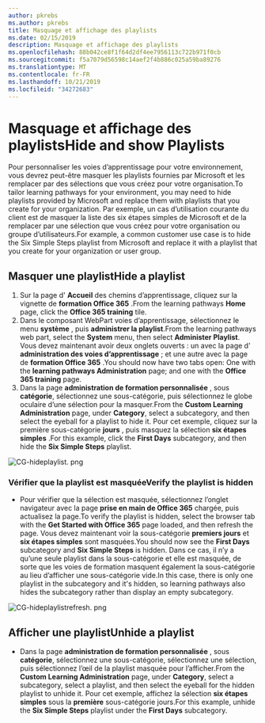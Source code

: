 ```yaml
---
author: pkrebs
ms.author: pkrebs
title: Masquage et affichage des playlists
ms.date: 02/15/2019
description: Masquage et affichage des playlists
ms.openlocfilehash: 88b042ce8f1f64d2df4ee7956113c722b971f0cb
ms.sourcegitcommit: f5a7079d56598c14aef2f4b886c025a59ba89276
ms.translationtype: MT
ms.contentlocale: fr-FR
ms.lasthandoff: 10/21/2019
ms.locfileid: "34272683"
---
```

# <a name="hide-and-show-playlists"></a><span data-ttu-id="5e125-103">Masquage et affichage des playlists</span><span class="sxs-lookup"><span data-stu-id="5e125-103">Hide and show Playlists</span></span>

<span data-ttu-id="5e125-104">Pour personnaliser les voies d’apprentissage pour votre environnement, vous devrez peut-être masquer les playlists fournies par Microsoft et les remplacer par des sélections que vous créez pour votre organisation.</span><span class="sxs-lookup"><span data-stu-id="5e125-104">To tailor learning pathways for your environment, you may need to hide playlists provided by Microsoft and replace them with playlists that you create for your organization.</span></span> <span data-ttu-id="5e125-105">Par exemple, un cas d’utilisation courante du client est de masquer la liste des six étapes simples de Microsoft et de la remplacer par une sélection que vous créez pour votre organisation ou groupe d’utilisateurs.</span><span class="sxs-lookup"><span data-stu-id="5e125-105">For example, a common customer use case is to hide the Six Simple Steps playlist from Microsoft and replace it with a playlist that you create for your organization or user group.</span></span> 

## <a name="hide-a-playlist"></a><span data-ttu-id="5e125-106">Masquer une playlist</span><span class="sxs-lookup"><span data-stu-id="5e125-106">Hide a playlist</span></span>

1. <span data-ttu-id="5e125-107">Sur la page d' **Accueil** des chemins d’apprentissage, cliquez sur la vignette de **formation Office 365** .</span><span class="sxs-lookup"><span data-stu-id="5e125-107">From the learning pathways **Home** page, click the **Office 365 training** tile.</span></span>
2. <span data-ttu-id="5e125-108">Dans le composant WebPart voies d’apprentissage, sélectionnez le menu **système** , puis **administrer la playlist**.</span><span class="sxs-lookup"><span data-stu-id="5e125-108">From the learning pathways web part, select the **System** menu, then select **Administer Playlist**.</span></span> <span data-ttu-id="5e125-109">Vous devez maintenant avoir deux onglets ouverts : un avec la page d' **administration des voies d’apprentissage** ; et une autre avec la page de **formation Office 365** .</span><span class="sxs-lookup"><span data-stu-id="5e125-109">You should now have two tabs open: One with the **learning pathways Administration** page; and one with the **Office 365 training** page.</span></span> 
3. <span data-ttu-id="5e125-110">Dans la page **administration de formation personnalisée** , sous **catégorie**, sélectionnez une sous-catégorie, puis sélectionnez le globe oculaire d’une sélection pour la masquer.</span><span class="sxs-lookup"><span data-stu-id="5e125-110">From the **Custom Learning Administration** page, under **Category**, select a subcategory, and then select the eyeball for a playlist to hide it.</span></span> <span data-ttu-id="5e125-111">Pour cet exemple, cliquez sur la première sous-catégorie **jours** , puis masquez la sélection **six étapes simples** .</span><span class="sxs-lookup"><span data-stu-id="5e125-111">For this example, click the **First Days** subcategory, and then hide the **Six Simple Steps** playlist.</span></span>  

![CG-hideplaylist. png](media/cg-hideplaylist.png)

### <a name="verify-the-playlist-is-hidden"></a><span data-ttu-id="5e125-113">Vérifier que la playlist est masquée</span><span class="sxs-lookup"><span data-stu-id="5e125-113">Verify the playlist is hidden</span></span>
- <span data-ttu-id="5e125-114">Pour vérifier que la sélection est masquée, sélectionnez l’onglet navigateur avec la page **prise en main de Office 365** chargée, puis actualisez la page.</span><span class="sxs-lookup"><span data-stu-id="5e125-114">To verify the playlist is hidden, select the browser tab with the **Get Started with Office 365** page loaded, and then refresh the page.</span></span> <span data-ttu-id="5e125-115">Vous devez maintenant voir la sous-catégorie **premiers jours** et **six étapes simples** sont masquées.</span><span class="sxs-lookup"><span data-stu-id="5e125-115">You should now see the **First Days** subcategory and **Six Simple Steps** is hidden.</span></span> <span data-ttu-id="5e125-116">Dans ce cas, il n’y a qu’une seule playlist dans la sous-catégorie et elle est masquée, de sorte que les voies de formation masquent également la sous-catégorie au lieu d’afficher une sous-catégorie vide.</span><span class="sxs-lookup"><span data-stu-id="5e125-116">In this case, there is only one playlist in the subcategory and it's hidden, so learning pathways also hides the subcategory rather than display an empty subcategory.</span></span> 

![CG-hideplaylistrefresh. png](media/cg-hideplaylistrefresh.png)

## <a name="unhide-a-playlist"></a><span data-ttu-id="5e125-118">Afficher une playlist</span><span class="sxs-lookup"><span data-stu-id="5e125-118">Unhide a playlist</span></span>

- <span data-ttu-id="5e125-119">Dans la page **administration de formation personnalisée** , sous **catégorie**, sélectionnez une sous-catégorie, sélectionnez une sélection, puis sélectionnez l’œil de la playlist masquée pour l’afficher.</span><span class="sxs-lookup"><span data-stu-id="5e125-119">From the **Custom Learning Administration** page, under **Category**, select a subcategory, select a playlist, and then select the eyeball for the hidden playlist to unhide it.</span></span> <span data-ttu-id="5e125-120">Pour cet exemple, affichez la sélection **six étapes simples** sous la **première** sous-catégorie jours.</span><span class="sxs-lookup"><span data-stu-id="5e125-120">For this example, unhide the **Six Simple Steps** playlist under the **First Days** subcategory.</span></span>  

